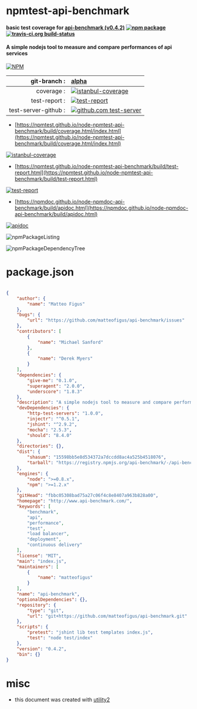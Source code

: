 # npmtest-api-benchmark

#### basic test coverage for  [api-benchmark (v0.4.2)](http://www.api-benchmark.com/)  [![npm package](https://img.shields.io/npm/v/npmtest-api-benchmark.svg?style=flat-square)](https://www.npmjs.org/package/npmtest-api-benchmark) [![travis-ci.org build-status](https://api.travis-ci.org/npmtest/node-npmtest-api-benchmark.svg)](https://travis-ci.org/npmtest/node-npmtest-api-benchmark)

#### A simple nodejs tool to measure and compare performances of api services

[![NPM](https://nodei.co/npm/api-benchmark.png?downloads=true&downloadRank=true&stars=true)](https://www.npmjs.com/package/api-benchmark)

| git-branch : | [alpha](https://github.com/npmtest/node-npmtest-api-benchmark/tree/alpha)|
|--:|:--|
| coverage : | [![istanbul-coverage](https://npmtest.github.io/node-npmtest-api-benchmark/build/coverage.badge.svg)](https://npmtest.github.io/node-npmtest-api-benchmark/build/coverage.html/index.html)|
| test-report : | [![test-report](https://npmtest.github.io/node-npmtest-api-benchmark/build/test-report.badge.svg)](https://npmtest.github.io/node-npmtest-api-benchmark/build/test-report.html)|
| test-server-github : | [![github.com test-server](https://npmtest.github.io/node-npmtest-api-benchmark/GitHub-Mark-32px.png)](https://npmtest.github.io/node-npmtest-api-benchmark/build/app/index.html) | | build-artifacts : | [![build-artifacts](https://npmtest.github.io/node-npmtest-api-benchmark/glyphicons_144_folder_open.png)](https://github.com/npmtest/node-npmtest-api-benchmark/tree/gh-pages/build)|

- [https://npmtest.github.io/node-npmtest-api-benchmark/build/coverage.html/index.html](https://npmtest.github.io/node-npmtest-api-benchmark/build/coverage.html/index.html)

[![istanbul-coverage](https://npmtest.github.io/node-npmtest-api-benchmark/build/screenCapture.buildCi.browser.%252Ftmp%252Fbuild%252Fcoverage.lib.html.png)](https://npmtest.github.io/node-npmtest-api-benchmark/build/coverage.html/index.html)

- [https://npmtest.github.io/node-npmtest-api-benchmark/build/test-report.html](https://npmtest.github.io/node-npmtest-api-benchmark/build/test-report.html)

[![test-report](https://npmtest.github.io/node-npmtest-api-benchmark/build/screenCapture.buildCi.browser.%252Ftmp%252Fbuild%252Ftest-report.html.png)](https://npmtest.github.io/node-npmtest-api-benchmark/build/test-report.html)

- [https://npmdoc.github.io/node-npmdoc-api-benchmark/build/apidoc.html](https://npmdoc.github.io/node-npmdoc-api-benchmark/build/apidoc.html)

[![apidoc](https://npmdoc.github.io/node-npmdoc-api-benchmark/build/screenCapture.buildCi.browser.%252Ftmp%252Fbuild%252Fapidoc.html.png)](https://npmdoc.github.io/node-npmdoc-api-benchmark/build/apidoc.html)

![npmPackageListing](https://npmtest.github.io/node-npmtest-api-benchmark/build/screenCapture.npmPackageListing.svg)

![npmPackageDependencyTree](https://npmtest.github.io/node-npmtest-api-benchmark/build/screenCapture.npmPackageDependencyTree.svg)



# package.json

```json

{
    "author": {
        "name": "Matteo Figus"
    },
    "bugs": {
        "url": "https://github.com/matteofigus/api-benchmark/issues"
    },
    "contributors": [
        {
            "name": "Michael Sanford"
        },
        {
            "name": "Derek Myers"
        }
    ],
    "dependencies": {
        "give-me": "0.1.0",
        "superagent": "2.0.0",
        "underscore": "1.8.3"
    },
    "description": "A simple nodejs tool to measure and compare performances of api services",
    "devDependencies": {
        "http-test-servers": "1.0.0",
        "injectr": "^0.5.1",
        "jshint": "^2.9.2",
        "mocha": "2.5.3",
        "should": "8.4.0"
    },
    "directories": {},
    "dist": {
        "shasum": "15598bb5e8d534372a7dccdd8ac4a525b4518076",
        "tarball": "https://registry.npmjs.org/api-benchmark/-/api-benchmark-0.4.2.tgz"
    },
    "engines": {
        "node": ">=0.8.x",
        "npm": ">=1.2.x"
    },
    "gitHead": "fbbc05308bad75a27c06f4c8e8407a963b828a00",
    "homepage": "http://www.api-benchmark.com/",
    "keywords": [
        "benchmark",
        "api",
        "performance",
        "test",
        "load balancer",
        "deployment",
        "continuous delivery"
    ],
    "license": "MIT",
    "main": "index.js",
    "maintainers": [
        {
            "name": "matteofigus"
        }
    ],
    "name": "api-benchmark",
    "optionalDependencies": {},
    "repository": {
        "type": "git",
        "url": "git+https://github.com/matteofigus/api-benchmark.git"
    },
    "scripts": {
        "pretest": "jshint lib test templates index.js",
        "test": "node test/index"
    },
    "version": "0.4.2",
    "bin": {}
}
```



# misc
- this document was created with [utility2](https://github.com/kaizhu256/node-utility2)
